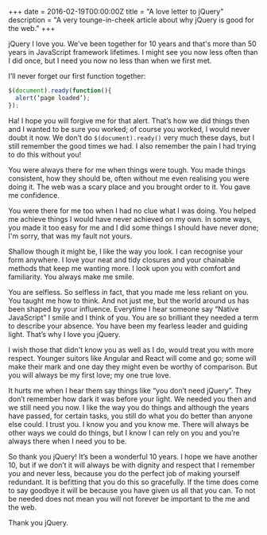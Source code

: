 +++
date = 2016-02-19T00:00:00Z
title = "A love letter to jQuery"
description = "A very tounge-in-cheek article about why jQuery is good for the web."
+++

jQuery I love you. We've been together for 10 years and that's more than 50 years in JavaScript framework lifetimes. I might see you now less often than I did once, but I need you now no less than when we first met.

I’ll never forget our first function together:

```javascript
$(document).ready(function(){
  alert(‘page loaded’);
});
```
Ha! I hope you will forgive me for that alert. That’s how we did things then and I wanted to be sure you worked; of course you worked, I would never doubt it now. We don’t do `$(document).ready()` very much these days, but I still remember the good times we had. I also remember the pain I had trying to do this without you!

You were always there for me when things were tough. You made things consistent, how they should be, often without me even realising you were doing it. The web was a scary place and you brought order to it. You gave me confidence.

You were there for me too when I had no clue what I was doing. You helped me achieve things I would have never achieved on my own. In some ways, you made it too easy for me and I did some things I should have never done; I'm sorry, that was my fault not yours.

Shallow though it might be, I like the way you look. I can recognise your form anywhere. I love your neat and tidy closures and your chainable methods that keep me wanting more. I look upon you with comfort and familiarity. You always make me smile.  

You are selfless. So selfless in fact, that you made me less reliant on you. You taught me how to think. And not just me, but the world around us has been shaped by your influence. Everytime I hear someone say “Native JavaScript” I smile and I think of you. You are so brilliant they needed a term to describe your absence. You have been my fearless leader and guiding light. That’s why I love you jQuery.

I wish those that didn't know you as well as I do, would treat you with more respect. Younger suitors like Angular and React will come and go; some will make their mark and one day they might even be worthy of comparison. But you will always be my first love; my one true love.

It hurts me when I hear them say things like “you don’t need jQuery”. They don’t remember how dark it was before your light. We needed you then and we still need you now. I like the way you do things and although the years have passed, for certain tasks, you still do what you do better than anyone else could. I trust you. I know you and you know me. There will always be other ways we could do things, but I know I can rely on you and you’re always there when I need you to be.

So thank you jQuery! It’s been a wonderful 10 years. I hope we have another 10, but if we don’t it will always be with dignity and respect that I remember you and never less, because you do the perfect job of making yourself redundant. It is befitting that you do this so gracefully. If the time does come to say goodbye it will be because you have given us all that you can. To not be needed does not mean you will not forever be important to the me and the web.

Thank you jQuery.
